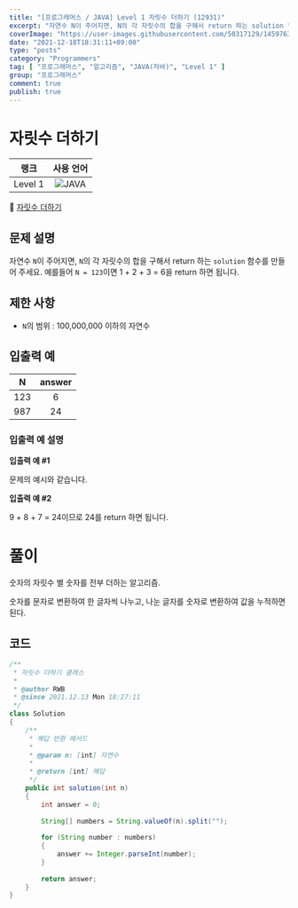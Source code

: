 ```yaml
---
title: "[프로그래머스 / JAVA] Level 1 자릿수 더하기 (12931)"
excerpt: "자연수 N이 주어지면, N의 각 자릿수의 합을 구해서 return 하는 solution 함수를 만들어 주세요. 예를들어 N = 123이면 1 + 2 + 3 = 6을 return 하면 됩니다."
coverImage: "https://user-images.githubusercontent.com/50317129/145976356-6b5d1430-31c0-4c34-829e-6be8f747ab19.png"
date: "2021-12-18T18:31:11+09:00"
type: "posts"
category: "Programmers"
tag: [ "프로그래머스", "알고리즘", "JAVA(자바)", "Level 1" ]
group: "프로그래머스"
comment: true
publish: true
---
```


# 자릿수 더하기

|  랭크   |                                                      사용 언어                                                      |
| :-----: | :-----------------------------------------------------------------------------------------------------------------: |
| Level 1 | ![JAVA](https://shields.io/badge/java-JDK%2011-lightgray?logo=java&style=plastic&logoColor=white&labelColor=orange) |

🔗 [자릿수 더하기](https://programmers.co.kr/learn/courses/30/lessons/12931)





## 문제 설명

자연수 `N`이 주어지면, `N`의 각 자릿수의 합을 구해서 return 하는 `solution` 함수를 만들어 주세요.
예를들어 `N = 123`이면 1 + 2 + 3 = 6을 return 하면 됩니다.





## 제한 사항

* `N`의 범위 : 100,000,000 이하의 자연수





## 입출력 예

|   N   | answer |
| :---: | :----: |
|  123  |   6    |
|  987  |   24   |



### 입출력 예 설명

**입출력 예 #1**

문제의 예시와 같습니다.

**입출력 예 #2**

9 + 8 + 7 = 24이므로 24를 return 하면 됩니다.










# 풀이

숫자의 자릿수 별 숫자를 전부 더하는 알고리즘.

숫자를 문자로 변환하여 한 글자씩 나누고, 나눈 글자를 숫자로 변환하여 값을 누적하면 된다.





## 코드

``` java
/**
 * 자릿수 더하기 클래스
 *
 * @author RWB
 * @since 2021.12.13 Mon 18:27:11
 */
class Solution
{
	/**
	 * 해답 반환 메서드
	 *
	 * @param n: [int] 자연수
	 *
	 * @return [int] 해답
	 */
	public int solution(int n)
	{
		int answer = 0;
		
		String[] numbers = String.valueOf(n).split("");
		
		for (String number : numbers)
		{
			answer += Integer.parseInt(number);
		}
		
		return answer;
	}
}
```
